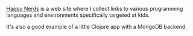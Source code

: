 [Happy Nerds](http://www.happynerds.net) is a web site where I collect
links to various programming languages and environments specifically
targeted at kids.

It's also a good example of a little Clojure app with a MongoDB backend.
